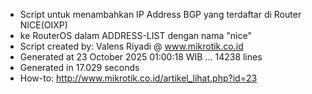 - Script untuk menambahkan IP Address BGP yang terdaftar di Router NICE(OIXP)
- ke RouterOS dalam ADDRESS-LIST dengan nama "nice"
- Script created by: Valens Riyadi @ www.mikrotik.co.id
- Generated at 23 October 2025 01:00:18 WIB ... 14238 lines
- Generated in 17.029 seconds
- How-to: http://www.mikrotik.co.id/artikel_lihat.php?id=23
